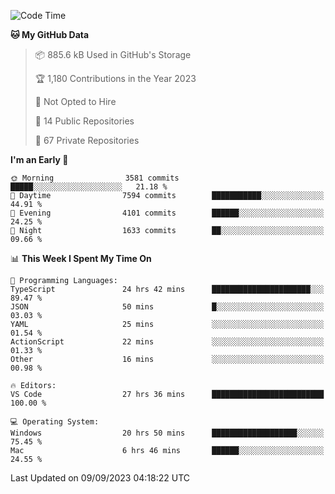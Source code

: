 <!--START_SECTION:waka-->
![Code Time](http://img.shields.io/badge/Code%20Time-4%2C572%20hrs%2037%20mins-blue)

**🐱 My GitHub Data** 

> 📦 885.6 kB Used in GitHub's Storage 
 > 
> 🏆 1,180 Contributions in the Year 2023
 > 
> 🚫 Not Opted to Hire
 > 
> 📜 14 Public Repositories 
 > 
> 🔑 67 Private Repositories 
 > 
**I'm an Early 🐤** 

```text
🌞 Morning                3581 commits        █████░░░░░░░░░░░░░░░░░░░░   21.18 % 
🌆 Daytime                7594 commits        ███████████░░░░░░░░░░░░░░   44.91 % 
🌃 Evening                4101 commits        ██████░░░░░░░░░░░░░░░░░░░   24.25 % 
🌙 Night                  1633 commits        ██░░░░░░░░░░░░░░░░░░░░░░░   09.66 % 
```


📊 **This Week I Spent My Time On** 

```text
💬 Programming Languages: 
TypeScript               24 hrs 42 mins      ██████████████████████░░░   89.47 % 
JSON                     50 mins             █░░░░░░░░░░░░░░░░░░░░░░░░   03.03 % 
YAML                     25 mins             ░░░░░░░░░░░░░░░░░░░░░░░░░   01.54 % 
ActionScript             22 mins             ░░░░░░░░░░░░░░░░░░░░░░░░░   01.33 % 
Other                    16 mins             ░░░░░░░░░░░░░░░░░░░░░░░░░   00.98 % 

🔥 Editors: 
VS Code                  27 hrs 36 mins      █████████████████████████   100.00 % 

💻 Operating System: 
Windows                  20 hrs 50 mins      ███████████████████░░░░░░   75.45 % 
Mac                      6 hrs 46 mins       ██████░░░░░░░░░░░░░░░░░░░   24.55 % 
```


 Last Updated on 09/09/2023 04:18:22 UTC
<!--END_SECTION:waka-->

